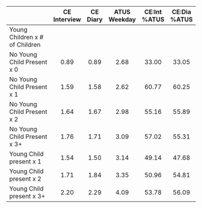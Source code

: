 
|                      | CE<br>Interview |  CE<br>Diary | ATUS<br>Weekday | CE:Int<br>%ATUS | CE:Dia<br>%ATUS |
| -------------------- | :----------: | :----------: | :----------: | :----------: | :----------: |
| Young Children x # of Children |              |              |              |              |              |
| No Young Child Present x 0 |         0.89 |         0.89 |         2.68 |        33.00 |        33.05 |
| No Young Child Present x 1 |         1.59 |         1.58 |         2.62 |        60.77 |        60.25 |
| No Young Child Present x 2 |         1.64 |         1.67 |         2.98 |        55.16 |        55.89 |
| No Young Child Present x 3+ |         1.76 |         1.71 |         3.09 |        57.02 |        55.31 |
| Young Child present x 1 |         1.54 |         1.50 |         3.14 |        49.14 |        47.68 |
| Young Child present x 2 |         1.71 |         1.84 |         3.35 |        50.96 |        54.81 |
| Young Child present x 3+ |         2.20 |         2.29 |         4.09 |        53.78 |        56.09 |

